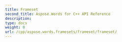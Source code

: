 ```yaml
---
title: Frameset
second_title: Aspose.Words for C++ API Reference
description: 
type: docs
weight: 0
url: /cpp/aspose.words.framesets/frameset/frameset/
---
```




